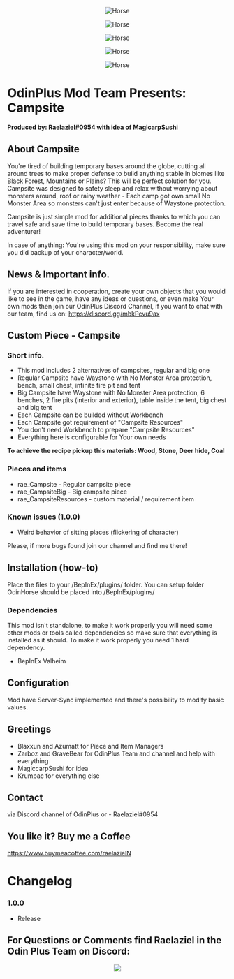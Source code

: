 ﻿<p align="center"><img src="https://i.imgur.com/DPUqxOG.png" alt="Horse"></p>
<p align="center"><img src="https://i.imgur.com/wRpO0Ra.png" alt="Horse"></p>
<p align="center"><img src="https://i.imgur.com/neXUrtP.png" alt="Horse"></p>
<p align="center"><img src="https://i.imgur.com/GFnFsU3.png" alt="Horse"></p>
<p align="center"><img src="https://i.imgur.com/ABk0H3n.png" alt="Horse"></p>

# OdinPlus Mod Team Presents: Campsite
**Produced by: Raelaziel#0954 with idea of MagicarpSushi**

## About Campsite

You're tired of building temporary bases around the globe, cutting all around trees to make proper defense to build anything stable in biomes like Black Forest, Mountains or Plains? This will be perfect solution for you. Campsite was designed to safety sleep and relax without worrying about monsters around, roof or rainy weather - Each camp got own small No Monster Area so monsters can't just enter because of Waystone protection.

Campsite is just simple mod for additional pieces thanks to which you can travel safe and save time to build temporary bases. Become the real adventurer!

In case of anything: You're using this mod on your responsibility, make sure you did backup of your character/world.

## News & Important info.

If you are interested in cooperation, create your own objects that you would like to see in the game, have any ideas or questions, or even make Your own mods then join our OdinPlus Discord Channel, if you want to chat with our team, find us on:
https://discord.gg/mbkPcvu9ax

## Custom Piece - Campsite

### Short info.

- This mod includes 2 alternatives of campsites, regular and big one
- Regular Campsite have Waystone with No Monster Area protection, bench, small chest, infinite fire pit and tent
- Big Campsite have Waystone with No Monster Area protection, 6 benches, 2 fire pits (interior and exterior), table inside the tent, big chest and big tent
- Each Campsite can be builded without Workbench
- Each Campsite got requirement of "Campsite Resources"
- You don't need Workbench to prepare "Campsite Resources"
- Everything here is configurable for Your own needs

<b>To achieve the recipe pickup this materials: Wood, Stone, Deer hide, Coal</b>

### Pieces and items

- rae_Campsite - Regular campsite piece
- rae_CampsiteBig - Big campsite piece
- rae_CampsiteResources - custom material / requirement item

### Known issues (1.0.0)

- Weird behavior of sitting places (flickering of character)

Please, if more bugs found join our channel and find me there!

## Installation (how-to)

Place the files to your /BepInEx/plugins/ folder.
You can setup folder OdinHorse should be placed into /BepInEx/plugins/

### Dependencies

This mod isn't standalone, to make it work properly you will need some other mods or tools called dependencies so make sure that everything is installed as it should. To make it work properly you need 1 hard dependency.

* BepInEx Valheim

## Configuration 

Mod have Server-Sync implemented and there's possibility to modify basic values.

## Greetings

* Blaxxun and Azumatt for Piece and Item Managers
* Zarboz and GraveBear for OdinPlus Team and channel and help with everything
* MagiccarpSushi for idea
* Krumpac for everything else

## Contact

via Discord channel of OdinPlus or - Raelaziel#0954

## You like it? Buy me a Coffee 
https://www.buymeacoffee.com/raelazielN

# Changelog

### 1.0.0
- Release

<p align="center"><h2>For Questions or Comments find Raelaziel in the Odin Plus Team on Discord:</h2></p>
<p align="center"><a href="https://discord.gg/mbkPcvu9ax"><img src="https://i.imgur.com/Ji3u63C.png"></a></p>